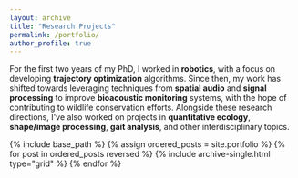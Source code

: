 ```yaml
---
layout: archive
title: "Research Projects"
permalink: /portfolio/
author_profile: true
---
```

For the first two years of my PhD, I worked in **robotics**, with a focus on developing **trajectory optimization** algorithms. Since then, my work has shifted towards leveraging techniques from **spatial audio** and **signal processing** to improve **bioacoustic monitoring** systems, with the hope of contributing to wildlife conservation efforts. Alongside these research directions, I've also worked on projects in **quantitative ecology**, **shape/image processing**, **gait analysis**, and other interdisciplinary topics.

<nbsp>

{% include base_path %}
{% assign ordered_posts = site.portfolio %}
{% for post in ordered_posts reversed %}
        {% include archive-single.html type="grid" %}
{% endfor %}
